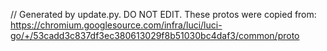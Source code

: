 // Generated by update.py. DO NOT EDIT.
These protos were copied from:
https://chromium.googlesource.com/infra/luci/luci-go/+/53cadd3c837df3ec380613029f8b51030bc4daf3/common/proto
